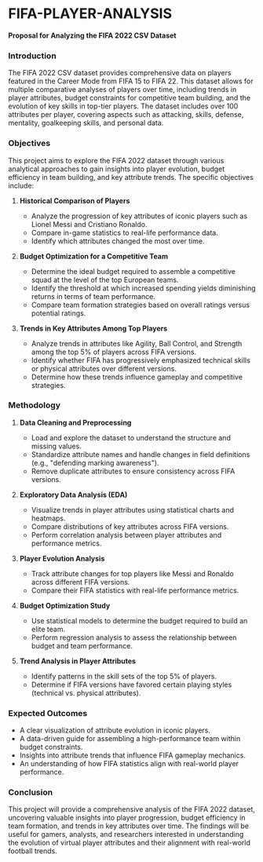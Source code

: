 # FIFA-PLAYER-ANALYSIS
**Proposal for Analyzing the FIFA 2022 CSV Dataset**

### **Introduction**
The FIFA 2022 CSV dataset provides comprehensive data on players featured in the Career Mode from FIFA 15 to FIFA 22. This dataset allows for multiple comparative analyses of players over time, including trends in player attributes, budget constraints for competitive team building, and the evolution of key skills in top-tier players. The dataset includes over 100 attributes per player, covering aspects such as attacking, skills, defense, mentality, goalkeeping skills, and personal data.

### **Objectives**
This project aims to explore the FIFA 2022 dataset through various analytical approaches to gain insights into player evolution, budget efficiency in team building, and key attribute trends. The specific objectives include:

1. **Historical Comparison of Players**
   - Analyze the progression of key attributes of iconic players such as Lionel Messi and Cristiano Ronaldo.
   - Compare in-game statistics to real-life performance data.
   - Identify which attributes changed the most over time.

2. **Budget Optimization for a Competitive Team**
   - Determine the ideal budget required to assemble a competitive squad at the level of the top European teams.
   - Identify the threshold at which increased spending yields diminishing returns in terms of team performance.
   - Compare team formation strategies based on overall ratings versus potential ratings.

3. **Trends in Key Attributes Among Top Players**
   - Analyze trends in attributes like Agility, Ball Control, and Strength among the top 5% of players across FIFA versions.
   - Identify whether FIFA has progressively emphasized technical skills or physical attributes over different versions.
   - Determine how these trends influence gameplay and competitive strategies.

### **Methodology**
1. **Data Cleaning and Preprocessing**
   - Load and explore the dataset to understand the structure and missing values.
   - Standardize attribute names and handle changes in field definitions (e.g., "defending marking awareness").
   - Remove duplicate attributes to ensure consistency across FIFA versions.

2. **Exploratory Data Analysis (EDA)**
   - Visualize trends in player attributes using statistical charts and heatmaps.
   - Compare distributions of key attributes across FIFA versions.
   - Perform correlation analysis between player attributes and performance metrics.

3. **Player Evolution Analysis**
   - Track attribute changes for top players like Messi and Ronaldo across different FIFA versions.
   - Compare their FIFA statistics with real-life performance metrics.

4. **Budget Optimization Study**
   - Use statistical models to determine the budget required to build an elite team.
   - Perform regression analysis to assess the relationship between budget and team performance.

5. **Trend Analysis in Player Attributes**
   - Identify patterns in the skill sets of the top 5% of players.
   - Determine if FIFA versions have favored certain playing styles (technical vs. physical attributes).

### **Expected Outcomes**
- A clear visualization of attribute evolution in iconic players.
- A data-driven guide for assembling a high-performance team within budget constraints.
- Insights into attribute trends that influence FIFA gameplay mechanics.
- An understanding of how FIFA statistics align with real-world player performance.

### **Conclusion**
This project will provide a comprehensive analysis of the FIFA 2022 dataset, uncovering valuable insights into player progression, budget efficiency in team formation, and trends in key attributes over time. The findings will be useful for gamers, analysts, and researchers interested in understanding the evolution of virtual player attributes and their alignment with real-world football trends.

